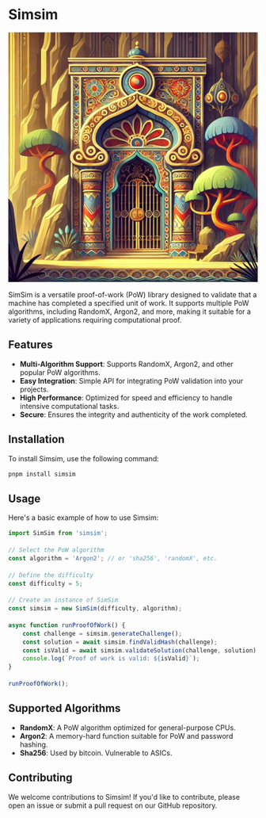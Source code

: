 # Simsim

![alt text](image.png)

SimSim is a versatile proof-of-work (PoW) library designed to validate that a machine has completed a specified unit of work. It supports multiple PoW algorithms, including RandomX, Argon2, and more, making it suitable for a variety of applications requiring computational proof.

## Features

- **Multi-Algorithm Support**: Supports RandomX, Argon2, and other popular PoW algorithms.
- **Easy Integration**: Simple API for integrating PoW validation into your projects.
- **High Performance**: Optimized for speed and efficiency to handle intensive computational tasks.
- **Secure**: Ensures the integrity and authenticity of the work completed.

## Installation

To install Simsim, use the following command:

```bash
pnpm install simsim
```

## Usage

Here's a basic example of how to use Simsim:

```javascript
import SimSim from 'simsim';

// Select the PoW algorithm
const algorithm = 'Argon2'; // or 'sha256', 'randomX', etc.

// Define the difficulty
const difficulty = 5;

// Create an instance of SimSim
const simsim = new SimSim(difficulty, algorithm);

async function runProofOfWork() {
    const challenge = simsim.generateChallenge();
    const solution = await simsim.findValidHash(challenge);
    const isValid = await simsim.validateSolution(challenge, solution);
    console.log(`Proof of work is valid: ${isValid}`);
}

runProofOfWork();
```

## Supported Algorithms

- **RandomX**: A PoW algorithm optimized for general-purpose CPUs.
- **Argon2**: A memory-hard function suitable for PoW and password hashing.
- **Sha256**: Used by bitcoin. Vulnerable to ASICs.

## Contributing

We welcome contributions to Simsim! If you'd like to contribute, please open an issue or submit a pull request on our GitHub repository.
